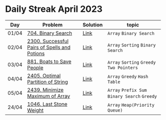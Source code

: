 # Daily Streak April 2023

|Day|Problem|Solution|topic|
|---|-------|--------|-----|
|01/04|[704. Binary Search](https://leetcode.com/problems/binary-search/)|[Link](./704-binary_search.cpp)|`Array` `Binary Search`|
|02/04|[2300. Successful Pairs of Spells and Potions](https://leetcode.com/problems/successful-pairs-of-spells-and-potions/)|[Link](./2300-successful_pairs_of_spells_and_potions.cpp)|`Array` `Sorting` `Binary Search`|
|03/04|[881. Boats to Save People](https://leetcode.com/problems/boats-to-save-people/)|[Link](./881-boats_to_save_people.cpp)|`Array` `Sorting` `Greedy` `Two Pointers`|
|04/04|[2405. Optimal Partition of String](https://leetcode.com/problems/optimal-partition-of-string/)|[Link](./2405-optimal_partition_of_string.cpp)|`Array` `Greedy` `Hash Table`|
|05/04|[2439. Minimize Maximum of Array](https://leetcode.com/problems/minimize-maximum-of-array/)|[Link](./2439-minimize_maximum_of_array.cpp)|`Array` `Prefix Sum` `Binary Search` `Greedy`|
|24/04|[1046. Last Stone Weight](https://leetcode.com/problems/last-stone-weigh)|[Link](./1046-last_stone_weigth.cpp)|`Array` `Heap(Priority Queue)`|
